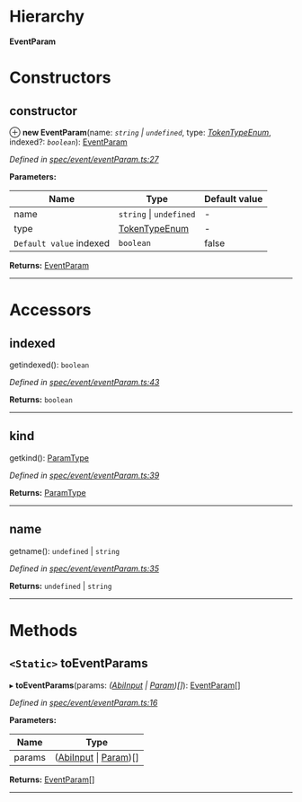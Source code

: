 

# Hierarchy

**EventParam**

# Constructors

<a id="constructor"></a>

##  constructor

⊕ **new EventParam**(name: *`string` \| `undefined`*, type: *[TokenTypeEnum](../modules/_types_.md#tokentypeenum)*, indexed?: *`boolean`*): [EventParam](_spec_event_eventparam_.eventparam.md)

*Defined in [spec/event/eventParam.ts:27](https://github.com/paritytech/js-libs/blob/be2fdbd/packages/abi/src/spec/event/eventParam.ts#L27)*

**Parameters:**

| Name | Type | Default value |
| ------ | ------ | ------ |
| name | `string` \| `undefined` | - |
| type | [TokenTypeEnum](../modules/_types_.md#tokentypeenum) | - |
| `Default value` indexed | `boolean` | false |

**Returns:** [EventParam](_spec_event_eventparam_.eventparam.md)

___

# Accessors

<a id="indexed"></a>

##  indexed

getindexed(): `boolean`

*Defined in [spec/event/eventParam.ts:43](https://github.com/paritytech/js-libs/blob/be2fdbd/packages/abi/src/spec/event/eventParam.ts#L43)*

**Returns:** `boolean`

___
<a id="kind"></a>

##  kind

getkind(): [ParamType](_spec_paramtype_paramtype_.paramtype.md)

*Defined in [spec/event/eventParam.ts:39](https://github.com/paritytech/js-libs/blob/be2fdbd/packages/abi/src/spec/event/eventParam.ts#L39)*

**Returns:** [ParamType](_spec_paramtype_paramtype_.paramtype.md)

___
<a id="name"></a>

##  name

getname(): `undefined` \| `string`

*Defined in [spec/event/eventParam.ts:35](https://github.com/paritytech/js-libs/blob/be2fdbd/packages/abi/src/spec/event/eventParam.ts#L35)*

**Returns:** `undefined` \| `string`

___

# Methods

<a id="toeventparams"></a>

## `<Static>` toEventParams

▸ **toEventParams**(params: *([AbiInput](../interfaces/_types_.abiinput.md) \| [Param](_spec_param_.param.md))[]*): [EventParam](_spec_event_eventparam_.eventparam.md)[]

*Defined in [spec/event/eventParam.ts:16](https://github.com/paritytech/js-libs/blob/be2fdbd/packages/abi/src/spec/event/eventParam.ts#L16)*

**Parameters:**

| Name | Type |
| ------ | ------ |
| params | ([AbiInput](../interfaces/_types_.abiinput.md) \| [Param](_spec_param_.param.md))[] |

**Returns:** [EventParam](_spec_event_eventparam_.eventparam.md)[]

___

